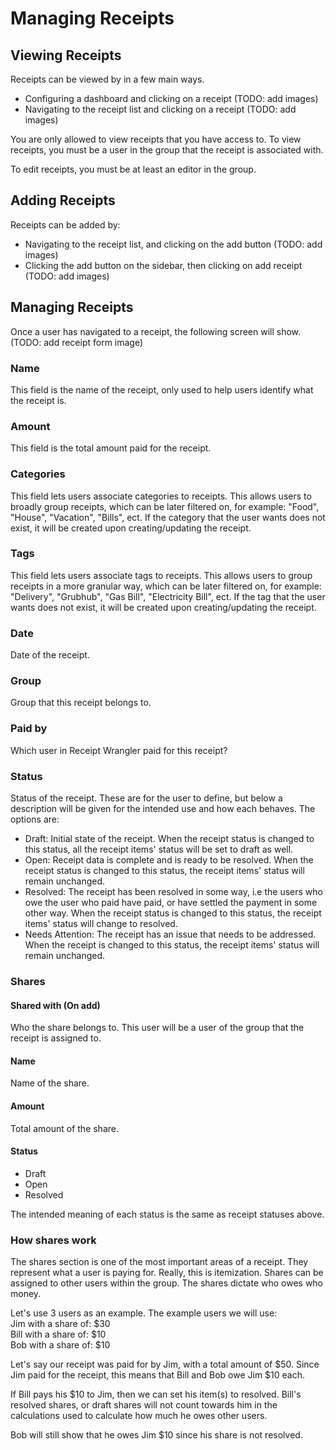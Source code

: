 # Managing Receipts

## Viewing Receipts

Receipts can be viewed by in a few main ways.

* Configuring a dashboard and clicking on a receipt (TODO: add images)
* Navigating to the receipt list and clicking on a receipt (TODO: add images)

You are only allowed to view receipts that you have access to. To view receipts, you must be a user in the group that
the receipt is associated with.

To edit receipts, you must be at least an editor in the group.

## Adding Receipts

Receipts can be added by:

* Navigating to the receipt list, and clicking on the add button (TODO: add images)
* Clicking the add button on the sidebar, then clicking on add receipt (TODO: add images)

## Managing Receipts

Once a user has navigated to a receipt, the following screen will show. (TODO: add receipt form image)

### Name

This field is the name of the receipt, only used to help users identify what the receipt is.

### Amount

This field is the total amount paid for the receipt.

### Categories

This field lets users associate categories to receipts. This allows users to broadly group receipts, which can be later
filtered on, for example: "Food", "House", "Vacation", "Bills", ect. If the category that the user wants does not exist,
it will be created upon creating/updating the receipt.

### Tags

This field lets users associate tags to receipts. This allows users to group receipts in a more granular way, which can
be later filtered on, for example: "Delivery", "Grubhub", "Gas Bill", "Electricity Bill", ect. If the tag that the user
wants does not exist, it will be created upon creating/updating the receipt.

### Date

Date of the receipt.

### Group

Group that this receipt belongs to.

### Paid by

Which user in Receipt Wrangler paid for this receipt?

### Status

Status of the receipt. These are for the user to define, but below a description will be given for the intended use and
how each behaves.
The options are:

* Draft: Initial state of the receipt. When the receipt status is changed to this status, all the receipt items' status
  will be set to
  draft
  as well.
* Open: Receipt data is complete and is ready to be resolved. When the receipt status is changed to this status, the
  receipt
  items'
  status will remain unchanged.
* Resolved: The receipt has been resolved in some way, i.e the users who owe the user who paid have paid, or have
  settled the payment in some other way. When the receipt status is changed to this status, the receipt items' status
  will
  change to resolved.
* Needs Attention: The receipt has an issue that needs to be addressed. When the receipt is changed to this status, the
  receipt items' status will remain unchanged.

### Shares

#### Shared with (On add)

Who the share belongs to. This user will be a user of the group that the receipt is assigned to.

#### Name

Name of the share.

#### Amount

Total amount of the share.

#### Status

* Draft
* Open
* Resolved

The intended meaning of each status is the same as receipt statuses above.

### How shares work

The shares section is one of the most important areas of a receipt. They represent what a user is paying for. Really,
this is itemization. Shares can be
assigned to other users within the group. The shares dictate who owes who money.

Let's use 3 users as an example.
The example users we will use:  
Jim with a share of: $30  
Bill with a share of: $10  
Bob with a share of: $10

Let's say our receipt was paid for by Jim, with a total amount of $50.
Since Jim paid for the receipt, this means that Bill and Bob owe Jim $10 each.

If Bill pays his $10 to Jim, then we can set his item(s) to resolved. Bill's resolved shares, or draft shares will not
count towards him in the calculations used to calculate how much he owes other users.

Bob will still show that he owes Jim $10 since his share is not resolved.


